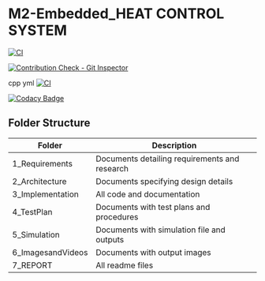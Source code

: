 # M2-Embedded_HEAT CONTROL SYSTEM


[![CI](https://github.com/SRVN6/M2-Embedded_HEAT_CONTROL_SYSTEM/actions/workflows/main.yml/badge.svg)](https://github.com/SRVN6/M2-Embedded_HEAT_CONTROL_SYSTEM/actions/workflows/main.yml)

[![Contribution Check - Git Inspector](https://github.com/SRVN6/M2-Embedded_HEAT_CONTROL_SYSTEM/actions/workflows/Git_inspector.yml/badge.svg)](https://github.com/SRVN6/M2-Embedded_HEAT_CONTROL_SYSTEM/actions/workflows/Git_inspector.yml)


  cpp yml [![CI](https://github.com/SRVN6/M2-Embedded_HEAT_CONTROL_SYSTEM/actions/workflows/main.yml/badge.svg)](https://github.com/SRVN6/M2-Embedded_HEAT_CONTROL_SYSTEM/actions/workflows/main.yml)
  
  [![Codacy Badge](https://app.codacy.com/project/badge/Grade/b47d3f050c8840c38a09bb67283f2763)](https://www.codacy.com/gh/SRVN6/M2-Embedded_HEAT_CONTROL_SYSTEM/dashboard?utm_source=github.com&amp;utm_medium=referral&amp;utm_content=SRVN6/M2-Embedded_HEAT_CONTROL_SYSTEM&amp;utm_campaign=Badge_Grade)
  
  

## Folder Structure 
| Folder | Description |
| ------ | ----------- |
| 1_Requirements | Documents detailing requirements and research |
| 2_Architecture | Documents specifying design details |
| 3_Implementation | All code and documentation |
| 4_TestPlan | Documents with test plans and procedures |
| 5_Simulation | Documents with simulation file and outputs |
| 6_ImagesandVideos | Documents with output images |
| 7_REPORT | All readme files | 
